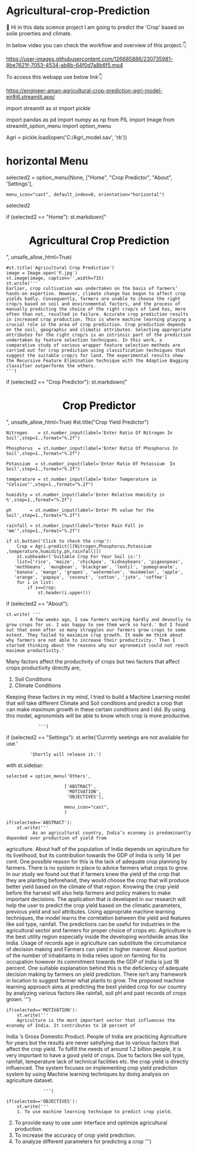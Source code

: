 # Agricultural-crop-Prediction

:wave: Hi in this data science project I am going to predict the 'Crop' based on soile proerties and climate.

In below video you can check the workflow and overview of this project.:point_down:

https://user-images.githubusercontent.com/126685886/230735981-8be7621f-7053-4534-ab8b-64f0d7a8b6f5.mp4

To access this webapp use below link:point_down:

https://engineer-aman-agricultural-crop-prediction-agri-model-ejr8j6.streamlit.app/



import streamlit as st
import pickle

import pandas as pd
import numpy as np
from PIL import Image
from streamlit_option_menu import option_menu

Agri = pickle.load(open('C:/Agri_model.sav', 'rb'))

# horizontal Menu
selected2 = option_menu(None, ["Home", "Crop Predictor", "About", 'Settings'], 
 
    menu_icon="cast", default_index=0, orientation="horizontal")
selected2

if (selected2 == "Home"):
    st.markdown("<h1 style='text-align: center; color:black;'>Agricultural Crop Prediction</h1>", unsafe_allow_html=True)

    #st.title('Agricultural Crop Prediction')
    image = Image.open('F.jpg')
    st.image(image, caption='',width=715)
    st.write('''
    Earlier, crop cultivation was undertaken on the basis of farmers’ hands-on expertise. However, climate change has begun to affect crop yields badly. Consequently, farmers are unable to choose the right crop/s based on soil and environmental factors, and the process of manually predicting the choice of the right crop/s of land has, more often than not, resulted in failure. Accurate crop prediction results in increased crop production. This is where machine learning playing a crucial role in the area of crop prediction. Crop prediction depends on the soil, geographic and climatic attributes. Selecting appropriate attributes for the right crop/s is an intrinsic part of the prediction undertaken by feature selection techniques. In this work, a comparative study of various wrapper feature selection methods are carried out for crop prediction using classification techniques that suggest the suitable crop/s for land. The experimental results show the Recursive Feature Elimination technique with the Adaptive Bagging classifier outperforms the others.
    ''')


if (selected2 == "Crop Predictor"):
    st.markdown("<h1 style='text-align: center; color:black;'>Crop Predictor</h1>", unsafe_allow_html=True)
    #st.title("Crop Yield Predictor")

    Nitrogen	= st.number_input(label='Enter Ratio Of Nitrogen In Soil',step=1.,format="%.2f")

    Phosphorus  = st.number_input(label='Enter Ratio Of Phosphorus In Soil',step=1.,format="%.2f")

    Potassium  = st.number_input(label='Enter Ratio Of Potassium  In Soil',step=1.,format="%.2f")

    temperature = st.number_input(label='Enter Temperature in "Celsius"',step=1.,format="%.2f")

    humidity = st.number_input(label='Enter Relative Humidity in %',step=1.,format="%.2f")

    ph       = st.number_input(label='Enter Ph value for the Soil',step=1.,format="%.2f")

    rainfall = st.number_input(label="Enter Rain Fall in 'mm'",step=1.,format="%.2f")

    if st.button('Click to check the crop'):
        Crop = Agri.predict([[Nitrogen,Phosphorus,Potassium ,temperature,humidity,ph,rainfall]])
        st.subheader('Suitable Crop For Your Soil is:')
        list=['rice', 'maize', 'chickpea', 'kidneybeans', 'pigeonpeas',
       'mothbeans', 'mungbean', 'blackgram', 'lentil', 'pomegranate',
       'banana', 'mango', 'grapes', 'watermelon', 'muskmelon', 'apple',
       'orange', 'papaya', 'coconut', 'cotton', 'jute', 'coffee']
        for i in list:
            if i==Crop:
                st.header(i.upper())
            
                
                
            
if (selected2 == "About"):
    
    st.write( '''
             A few weeks ago, I saw farmers working hardly and devoutly to grow crops for us. I was happy to see them work so hard.' But I found out that even after so many struggles our farmers grow crops to some extent. They failed to maximize crop growth. It made me think about why farmers are not able to increase their productivity.' Then I started thinking about the reasons why our agronomist could not reach maximum productivity.' 

             
Many factors affect the productivity of crops but two factors that affect crops productivity directly are,
1.	Soil Conditions
2.	Climate Conditions

Keeping these factors in my mind, I tried to build a Machine Learning model that will take different Climate and Soil conditions and predict a crop that can make maximum growth in these certain conditions and I did. By using this model, agronomists will be able to know which crop is more productive.

                ''')
     
if (selected2 == "Settings"):
    st.write('Currntly seetings are not available for use.'
             
             'Shortly will release it.')

with st.sidebar:
    
    selected = option_menu('Others',
                          
                          ['ABSTRACT',
                           'MOTIVATION',
                           'OBJECTIVES'],
                          
                          menu_icon="cast",
                          )
    
    if(selected=='ABSTRACT'):
        st.write('''
              As an agricultural country, India’s economy is predominantly depended over production of yield from
agriculture. About half of the population of India depends on agriculture for its livelihood, but its contribution
towards the GDP of India is only 14 per cent. One possible reason for this is the lack of adequate crop planning
by farmers. There is no system in place to advice farmers what crops to grow. In our study we found out that if
farmers knew the yield of the crop that they are planting beforehand, they would choose the crop that will
produce better yield based on the climate of that region. Knowing the crop yield before the harvest will also
help farmers and policy makers to make important decisions. The application that is developed in our research
will help the user to predict the crop yield based on the climatic parameters, previous yield and soil attributes.
Using appropriate machine learning techniques, the model learns the correlation between the yield and
features like soil type, rainfall. The predictions can be useful for industries in the agricultural sector and
farmers for proper choice of crops etc.
Agriculture is the best utility region especially inside the developing worldwide areas like India. Usage of records
age in agriculture can substitute the circumstance of decision making and Farmers can yield in higher manner.
About portion of the number of inhabitants in India relies upon on farming for its occupation however its
commitment towards the GDP of India is just 18 percent. One suitable explanation behind this is the deficiency of
adequate decision making by farmers on yield prediction. There isn’t any framework in location to suggest
farmer what plants to grow. The proposed machine learning approach aims at predicting the best yielded crop
for our country by analyzing various factors like rainfall, soil pH and past records of crops grown.
                ''')
        
    if(selected=='MOTIVATION'):  
        st.write('''
        Agriculture is the most important sector that influences the economy of India. It contributes to 18 percent of
India ‘s Gross Domestic Product. People of India are practicing Agriculture for years but the results are never
satisfying due to various factors that affect the crop yield. To fulfill the needs of around 1.2 billion people, it is
very important to have a good yield of crops. Due to factors like soil type, rainfall, temperature lack of technical
facilities etc. the crop yield is directly influenced. The system focuses on implementing crop yield prediction
system by using Machine learning techniques by doing analysis on agriculture dataset.

                  ''') 
        
    if(selected=='OBJECTIVES'): 
        st.write('''
        1. To use machine learning technique to predict crop yield.
2. To provide easy to use user interface and optimize agricultural production.
3. To increase the accuracy of crop yield prediction.
4. To analyze different parameters for predicting a crop
                  ''')
